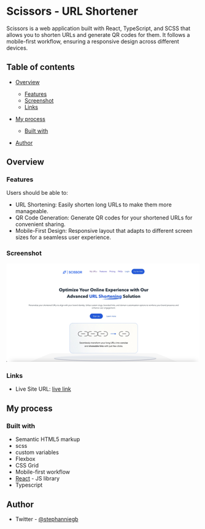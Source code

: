 # Scissors - URL Shortener

Scissors is a web application built with React, TypeScript, and SCSS that allows you to shorten URLs and generate QR codes for them. It follows a mobile-first workflow, ensuring a responsive design across different devices.

## Table of contents

- [Overview](#overview)
  - [Features](#features)
  - [Screenshot](#screenshot)
  - [Links](#links)
- [My process](#my-process)

  - [Built with](#built-with)

  

- [Author](#author)

## Overview

### Features

Users should be able to:

- URL Shortening: Easily shorten long URLs to make them more manageable.
- QR Code Generation: Generate QR codes for your shortened URLs for convenient sharing.
- Mobile-First Design: Responsive layout that adapts to different screen sizes for a seamless user experience.

### Screenshot

![](./client/public/images/Screenshot%202023-06-26%20at%2011.16.57%20PM.jpeg)

### Links

- Live Site URL: [live link](https://scissors-it3t.vercel.app/)

## My process

### Built with

- Semantic HTML5 markup
- scss
- custom variables
- Flexbox
- CSS Grid
- Mobile-first workflow
- [React](https://reactjs.org/) - JS library
- Typescript

## Author

- Twitter - [@stephanniegb](https://www.twitter.com/stephanniegb)
